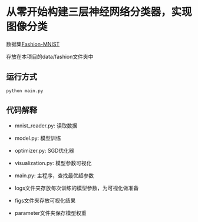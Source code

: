 # 从零开始构建三层神经网络分类器，实现图像分类
数据集[Fashion-MNIST](https://github.com/zalandoresearch/fashion-mnist)

存放在本项目的data/fashion文件夹中
## 运行方式
```
python main.py
```
## 代码解释
* mnist_reader.py: 读取数据
* model.py: 模型训练
* optimizer.py: SGD优化器
* visualization.py: 模型参数可视化
* main.py: 主程序，查找最优超参数

  
* logs文件夹存放每次训练的模型参数，为可视化做准备
* figs文件夹存放可视化结果
* parameter文件夹保存模型权重
